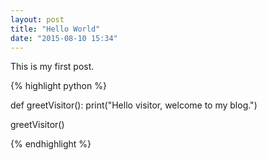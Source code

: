 ```yaml
---
layout: post
title: "Hello World"
date: "2015-08-10 15:34"
---
```


This is my first post.

{% highlight python %}

def greetVisitor():
    print("Hello visitor, welcome to my blog.")

greetVisitor()

{% endhighlight %}
